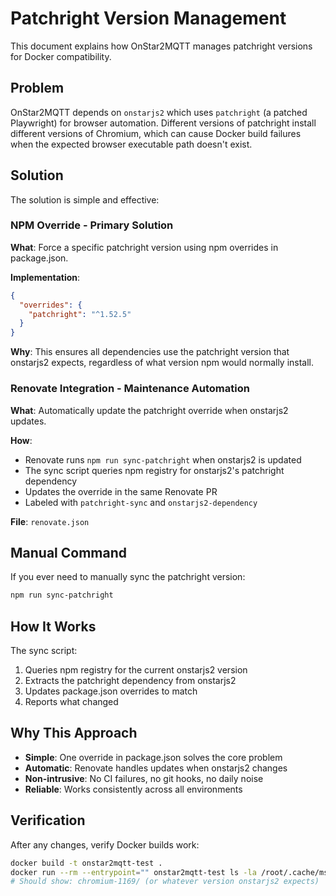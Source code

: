 # Patchright Version Management

This document explains how OnStar2MQTT manages patchright versions for Docker compatibility.

## Problem

OnStar2MQTT depends on `onstarjs2` which uses `patchright` (a patched Playwright) for browser automation. Different versions of patchright install different versions of Chromium, which can cause Docker build failures when the expected browser executable path doesn't exist.

## Solution

The solution is simple and effective:

### NPM Override - Primary Solution

**What**: Force a specific patchright version using npm overrides in package.json.

**Implementation**:

```json
{
  "overrides": {
    "patchright": "^1.52.5"
  }
}
```

**Why**: This ensures all dependencies use the patchright version that onstarjs2 expects, regardless of what version npm would normally install.

### Renovate Integration - Maintenance Automation

**What**: Automatically update the patchright override when onstarjs2 updates.

**How**:

- Renovate runs `npm run sync-patchright` when onstarjs2 is updated
- The sync script queries npm registry for onstarjs2's patchright dependency
- Updates the override in the same Renovate PR
- Labeled with `patchright-sync` and `onstarjs2-dependency`

**File**: `renovate.json`

## Manual Command

If you ever need to manually sync the patchright version:

```bash
npm run sync-patchright
```

## How It Works

The sync script:

1. Queries npm registry for the current onstarjs2 version
2. Extracts the patchright dependency from onstarjs2
3. Updates package.json overrides to match
4. Reports what changed

## Why This Approach

- **Simple**: One override in package.json solves the core problem
- **Automatic**: Renovate handles updates when onstarjs2 changes
- **Non-intrusive**: No CI failures, no git hooks, no daily noise
- **Reliable**: Works consistently across all environments

## Verification

After any changes, verify Docker builds work:

```bash
docker build -t onstar2mqtt-test .
docker run --rm --entrypoint="" onstar2mqtt-test ls -la /root/.cache/ms-playwright/
# Should show: chromium-1169/ (or whatever version onstarjs2 expects)
```

